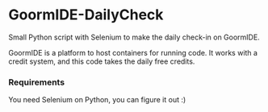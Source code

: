 # GoormIDE-DailyCheck

Small Python script with Selenium to make the daily check-in on GoormIDE.

GoormIDE is a platform to host containers for running code. It works with a credit system, and this code takes the daily free credits.

### Requirements
You need Selenium on Python, you can figure it out :)
